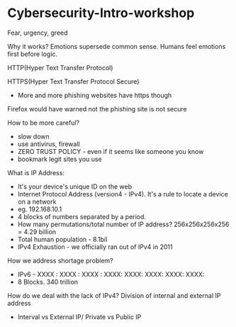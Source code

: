 # Cybersecurity-Intro-workshop



Fear, urgency, greed

Why it works?
Emotions supersede common sense. Humans feel emotions first before logic.


HTTP(Hyper Text Transfer Protocol)

HTTPS(Hyper Text Transfer Protocol Secure)
- More and more phishing websites have https though

Firefox would have warned not the phishing site is not secure

How to be more careful?
- slow down
- use antivirus, firewall
- ZERO TRUST POLICY - even if it seems like someone you know
- bookmark legit sites you use


What is IP Address:
- It's your device's unique ID on the web
- Internet Protocol Address (version4 - IPv4). It's a rule to locate a device on a network
- eg. 192.168.10.1
- 4 blocks of numbers separated by a period.
- How many permutations/total number of IP address? 256x256x256x256 = 4.29 billion
- Total human population - 8.1bil
- IPv4 Exhaustion - we officially ran out of IPv4 in 2011

How we address shortage problem?
- IPv6 - XXXX : XXXX : XXXX : XXXX: XXXX: XXXX:  XXXX: XXXX:
- 8 Blocks. 340 trillion

How do we deal with the lack of IPv4?
Division of internal and external IP address
- Interval vs External IP/ Private vs Public IP















